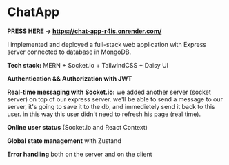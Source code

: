 # ChatApp
**PRESS HERE -> https://chat-app-r4is.onrender.com/**

I implemented and deployed a full-stack web application with Express server connected to database in MongoDB.

**Tech stack:** MERN + Socket.io + TailwindCSS + Daisy UI

**Authentication && Authorization with JWT**

**Real-time messaging with Socket.io:** 
we added another server (socket server) on top of our express server. 
we'll be able to send a message to our server, it's going to save it to the db, 
and immedietely send it back to this user. in this way this user didn't need to refresh his page (real time).

**Online user status** (Socket.io and React Context)

**Global state management** with Zustand

**Error handling** both on the server and on the client
